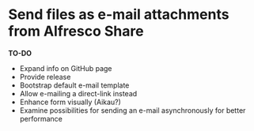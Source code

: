 # Send files as e-mail attachments from Alfresco Share

**TO-DO**
* Expand info on GitHub page
* Provide release
* Bootstrap default e-mail template
* Allow e-mailing a direct-link instead
* Enhance form visually (Aikau?)
* Examine possibilities for sending an e-mail asynchronously for better performance
